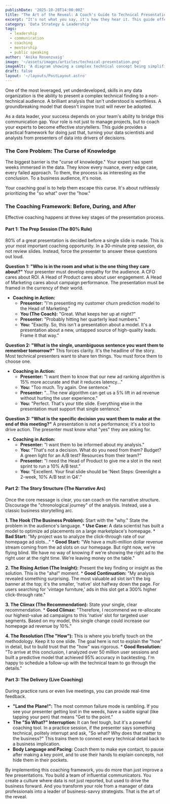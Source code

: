 ```yaml
---
publishDate: '2025-10-20T14:00:00Z'
title: "The Art of the Reveal: A Coach's Guide to Technical Presentations"
excerpt: "It's not what you say, it's how they hear it. This guide offers a complete framework for coaching technical experts to deliver impactful presentations to non-technical audiences, turning data dumps into compelling business narratives."
category: 'Data Strategy & Leadership'
tags:
  - leadership
  - communication
  - coaching
  - mentorship
  - public speaking
author: 'Anika Rosenzuaig'
image: '~/assets/images/articles/technical-presentation.png'
imageAlt: 'A diagram showing a complex technical concept being simplified into a clear, linear story.'
draft: false
layout: '~/layouts/PostLayout.astro'
---
```


One of the most leveraged, yet underdeveloped, skills in any data organization is the ability to present a complex technical finding to a non-technical audience. A brilliant analysis that isn't understood is worthless. A groundbreaking model that doesn't inspire trust will never be adopted.

As a data leader, your success depends on your team's ability to bridge this communication gap. Your role is not just to manage projects, but to coach your experts to become effective storytellers. This guide provides a practical framework for doing just that, turning your data scientists and analysts from presenters of data into drivers of decisions.

### The Core Problem: The Curse of Knowledge

The biggest barrier is the "curse of knowledge." Your expert has spent weeks immersed in the data. They know every nuance, every edge case, every failed approach. To them, the process is as interesting as the conclusion. To a business audience, it's noise.

Your coaching goal is to help them escape this curse. It's about ruthlessly prioritizing the "so what" over the "how."

### The Coaching Framework: Before, During, and After

Effective coaching happens at three key stages of the presentation process.

#### Part 1: The Prep Session (The 80% Rule)

80% of a great presentation is decided before a single slide is made. This is your most important coaching opportunity. In a 30-minute prep session, do not review slides. Instead, force the presenter to answer these questions out loud.

**Question 1: "Who is in the room and what is the one thing they care about?"**
Your presenter must develop empathy for the audience. A CFO cares about ROI. A Head of Product cares about user engagement. A Head of Marketing cares about campaign performance. The presentation must be framed in the currency of their world.

*   **Coaching in Action:**
    *   **Presenter:** "I'm presenting my customer churn prediction model to the Head of Marketing."
    *   **You (The Coach):** "Great. What keeps her up at night?"
    *   **Presenter:** "Probably hitting her quarterly lead numbers."
    *   **You:** "Exactly. So, this isn't a presentation about a model. It's a presentation about a new, untapped source of high-quality leads. Frame it that way."

**Question 2: "What is the single, unambiguous sentence you want them to remember tomorrow?"**
This forces clarity. It's the headline of the story. Most technical presenters want to share ten things. You must force them to choose one.

*   **Coaching in Action:**
    *   **Presenter:** "I want them to know that our new ad ranking algorithm is 15% more accurate and that it reduces latency..."
    *   **You:** "Too much. Try again. One sentence."
    *   **Presenter:** "...The new algorithm can get us a 5% lift in ad revenue without hurting the user experience."
    *   **You:** "Perfect. That's your title slide. Everything else in the presentation must support that single sentence."

**Question 3: "What is the specific decision you want them to make at the end of this meeting?"**
A presentation is not a performance; it's a tool to drive action. The presenter must know what "yes" they are asking for.

*   **Coaching in Action:**
    *   **Presenter:** "I want them to be informed about my analysis."
    *   **You:** "That's not a decision. What do you need from them? Budget? A green light for an A/B test? Resources from their team?"
    *   **Presenter:** "I need the Head of Product to give me a slot in the next sprint to run a 10% A/B test."
    *   **You:** "Excellent. Your final slide should be 'Next Steps: Greenlight a 2-week, 10% A/B test in Q4'."

#### Part 2: The Story Structure (The Narrative Arc)

Once the core message is clear, you can coach on the narrative structure. Discourage the "chronological journey" of the analysis. Instead, use a classic business storytelling arc.

**1. The Hook (The Business Problem):** Start with the "why." State the problem in the audience's language.
    *   **Use Case:** A data scientist has built a model to optimize ad placements on a large marketplace's homepage.
    *   **Bad Start:** "My project was to analyze the click-through rate of our homepage ad slots..."
    *   **Good Start:** "We have a multi-million dollar revenue stream coming from the ad slots on our homepage. But right now, we're flying blind. We have no way of knowing if we're showing the right ad to the right user at the right time. We're leaving money on the table."

**2. The Rising Action (The Insight):** Present the key finding or insight as the solution. This is the "aha!" moment.
    *   **Good Continuation:** "My analysis revealed something surprising. The most valuable ad slot isn't the big banner at the top; it's the smaller, 'native' slot halfway down the page. For users searching for 'vintage furniture,' ads in this slot get a 300% higher click-through rate."

**3. The Climax (The Recommendation):** State your single, clear recommendation.
    *   **Good Climax:** "Therefore, I recommend we re-allocate our highest-value ad campaigns to this 'native' slot for targeted user segments. Based on my model, this single change could increase our homepage ad revenue by 10%."

**4. The Resolution (The "How"):** This is where you briefly touch on the methodology. Keep it to one slide. The goal here is not to explain the "how" in detail, but to build trust that the "how" was rigorous.
    *   **Good Resolution:** "To arrive at this conclusion, I analyzed over 50 million user sessions and built a predictive model that achieved 95% accuracy in backtesting. I'm happy to schedule a follow-up with the technical team to go through the details."

#### Part 3: The Delivery (Live Coaching)

During practice runs or even live meetings, you can provide real-time feedback.

*   **"Land the Plane!":** The most common failure mode is rambling. If you see your presenter getting lost in the weeds, have a subtle signal (like tapping your pen) that means "Get to the point."
*   **The "So What?" Interruption:** It can feel tough, but it's a powerful coaching tool. In a practice session, if the presenter says something technical, politely interrupt and ask, "So what? Why does that matter to the business?" This trains them to connect every technical detail back to a business implication.
*   **Body Language and Pacing:** Coach them to make eye contact, to pause after making a key point, and to use their hands to explain concepts, not hide them in their pockets.

By implementing this coaching framework, you do more than just improve a few presentations. You build a team of influential communicators. You create a culture where data is not just reported, but used to drive the business forward. And you transform your role from a manager of data professionals into a leader of business-savvy strategists. That is the art of the reveal.